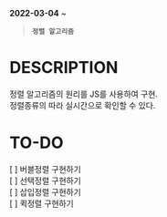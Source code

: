 __2022-03-04__ ~  <br/> 
> __`정렬 알고리즘`__
# DESCRIPTION
정렬 알고리즘의 원리를 JS를 사용하여 구현. <br/>
정렬종류의 따라 실시간으로 확인할 수 있다. <br/>

# TO-DO
[ ] 버블정렬 구현하기<br>
[ ] 선택정렬 구현하기<br>
[ ] 삽입정렬 구현하기<br>
[ ] 퀵정렬 구현하기<br>

